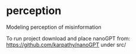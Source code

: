 # perception
Modeling perception of misinformation

To run project download and place nanoGPT from: https://github.com/karpathy/nanoGPT under src/
